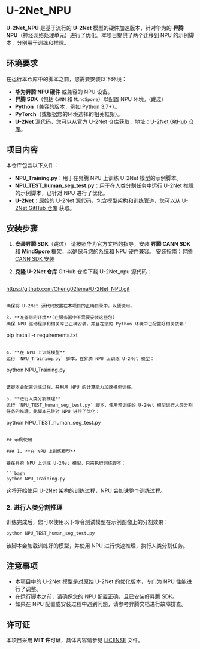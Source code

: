 

# U-2Net\_NPU

**U-2Net\_NPU** 是基于流行的 **U-2Net** 模型的硬件加速版本，针对华为的 **昇腾 NPU**（神经网络处理单元）进行了优化。本项目提供了两个迁移到 NPU 的示例脚本，分别用于训练和推理。

## 环境要求

在运行本仓库中的脚本之前，您需要安装以下环境：

* **华为昇腾 NPU 硬件** 或兼容的 NPU 设备。
* **昇腾 SDK**（包括 `CANN` 和 `MindSpore`）以配置 NPU 环境。(跳过)
* **Python**（兼容的版本，例如 Python 3.7+）。
* **PyTorch**（或根据您的环境选择的相关框架）。
* **U-2Net** 源代码，您可以从官方 U-2Net 仓库获取，地址：[U-2Net GitHub 仓库](https://github.com/xuebinqin/U-2-Net)。

## 项目内容

本仓库包含以下文件：

* **NPU\_Training.py**：用于在昇腾 NPU 上训练 U-2Net 模型的示例脚本。
* **NPU\_TEST\_human\_seg\_test.py**：用于在人类分割任务中运行 U-2Net 推理的示例脚本，已针对 NPU 进行了优化。
* **U-2Net**：原始的 U-2Net 源代码，包含模型架构和训练管道，您可以从 [U-2Net GitHub 仓库](https://github.com/xuebinqin/U-2-Net) 获取。

## 安装步骤

1. **安装昇腾 SDK**（跳过）
   请按照华为官方文档的指导，安装 **昇腾 CANN SDK** 和 **MindSpore** 框架，以确保与您的系统和 NPU 硬件兼容。
   安装指南：[昇腾 CANN SDK 安装](https://support.huawei.com/enterprise/en/doc/EDOC1100056929)

2. **克隆 U-2Net 仓库**
    GitHub 仓库下载 U-2Net_npu 源代码：

   ```
 https://github.com/Cheng02lema/U-2Net_NPU.git
   ```

   确保将 U-2Net 源代码放置在本项目的正确目录中，以便使用。

3. **准备您的环境**(在服务器中不需要安装这些包)
   确保 NPU 驱动程序和相关库已正确安装，并且在您的 Python 环境中已配置好相关依赖：

   ```
   pip install -r requirements.txt
   ```

4. **在 NPU 上训练模型**
   运行 `NPU_Training.py` 脚本，在昇腾 NPU 上训练 U-2Net 模型：

   ```
   python NPU_Training.py
   ```

   该脚本会配置训练过程，并利用 NPU 的计算能力加速模型训练。

5. **进行人类分割推理**
   运行 `NPU_TEST_human_seg_test.py` 脚本，使用预训练的 U-2Net 模型进行人类分割任务的推理。此脚本已针对 NPU 进行了优化：

   ```
   python NPU_TEST_human_seg_test.py
   ```

## 示例使用

### 1. **在 NPU 上训练模型**

要在昇腾 NPU 上训练 U-2Net 模型，只需执行训练脚本：

```bash
python NPU_Training.py
```

这将开始使用 U-2Net 架构的训练过程，NPU 会加速整个训练过程。

### 2. **进行人类分割推理**

训练完成后，您可以使用以下命令测试模型在示例图像上的分割效果：

```bash
python NPU_TEST_human_seg_test.py
```

该脚本会加载训练好的模型，并使用 NPU 进行快速推理，执行人类分割任务。

## 注意事项

* 本项目中的 U-2Net 模型是对原始 U-2Net 的优化版本，专门为 NPU 性能进行了调整。
* 在运行脚本之前，请确保您的 NPU 配置正确，且已安装好昇腾 SDK。
* 如果在 NPU 配置或安装过程中遇到问题，请参考昇腾文档进行故障排查。

## 许可证

本项目采用 **MIT 许可证**，具体内容请参见 [LICENSE](LICENSE) 文件。

